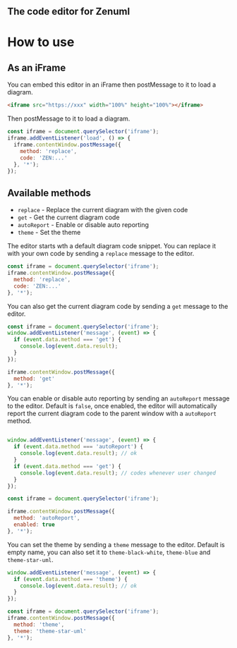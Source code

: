 The code editor for Zenuml
---

# How to use
## As an iFrame
You can embed this editor in an iFrame then postMessage to it to load a diagram.

```html
<iframe src="https://xxx" width="100%" height="100%"></iframe>
```

Then postMessage to it to load a diagram.

```javascript
const iframe = document.querySelector('iframe');
iframe.addEventListener('load', () => {
  iframe.contentWindow.postMessage({
    method: 'replace',
    code: 'ZEN:...'
  }, '*');
});
```

## Available methods
- `replace` - Replace the current diagram with the given code
- `get` - Get the current diagram code
- `autoReport` - Enable or disable auto reporting
- `theme` - Set the theme

The editor starts wth a default diagram code snippet. You can replace it with your own code by sending a `replace` message to the editor.

```javascript
const iframe = document.querySelector('iframe');
iframe.contentWindow.postMessage({
  method: 'replace',
  code: 'ZEN:...'
}, '*');
```

You can also get the current diagram code by sending a `get` message to the editor.

```javascript
const iframe = document.querySelector('iframe');
window.addEventListener('message', (event) => {
  if (event.data.method === 'get') {
    console.log(event.data.result);
  }
});

iframe.contentWindow.postMessage({
  method: 'get'
}, '*');
```

You can enable or disable auto reporting by sending an `autoReport` message to the editor. Default is `false`, once enabled, the editor will automatically report the current diagram code to the parent window with a `autoReport` method.

```javascript

window.addEventListener('message', (event) => {
  if (event.data.method === 'autoReport') {
    console.log(event.data.result); // ok
  }
  if (event.data.method === 'get') {
    console.log(event.data.result); // codes whenever user changed
  }
});

const iframe = document.querySelector('iframe');

iframe.contentWindow.postMessage({
  method: 'autoReport',
  enabled: true
}, '*');
```

You can set the theme by sending a `theme` message to the editor. Default is empty name, you can also set it to `theme-black-white`, `theme-blue` and `theme-star-uml`.

```javascript
window.addEventListener('message', (event) => {
  if (event.data.method === 'theme') {
    console.log(event.data.result); // ok
  }
});

const iframe = document.querySelector('iframe');
iframe.contentWindow.postMessage({
  method: 'theme',
  theme: 'theme-star-uml'
}, '*');
```
